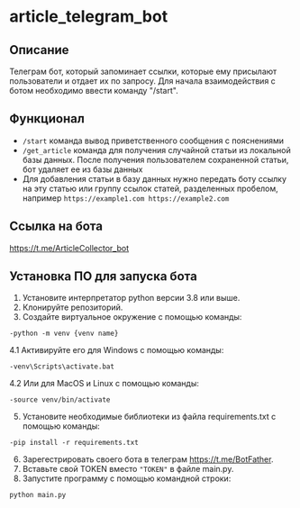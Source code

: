 # article_telegram_bot

## Описание
Телеграм бот, который запоминает ссылки, которые ему присылают пользователи и отдает их по запросу. 
Для начала взаимодействия с ботом необходимо ввести команду "/start".
## Функционал
- ```/start``` команда вывод приветственного сообщения с пояснениями
- ```/get_article``` команда для получения случайной статьи из локальной базы данных. После получения пользователем сохраненной статьи, бот удаляет ее из базы данных
- Для добавления статьи в базу данных нужно передать боту ссылку на эту статью или группу ссылок статей, разделенных пробелом, например ```https://example1.com https://example2.com```
## Ссылка на бота 
https://t.me/ArticleCollector_bot
## Установка ПО для запуска бота
1. Установите интерпретатор python версии 3.8 или выше.
2. Клонируйте репозиторий.
3. Создайте виртуальное окружение c помощью команды:
```
-python -m venv {venv name}
```
4.1 Активируйте его для Windows с помощью команды:
```
-venv\Scripts\activate.bat
```
4.2 Или для MacOS и Linux с помощью команды:
```
-source venv/bin/activate
```
5. Установите необходимые библиотеки из файла requirements.txt с помощью команды:
```
-pip install -r requirements.txt
```
6. Зарегестрировать своего бота в телеграм https://t.me/BotFather.
7. Вставьте свой TOKEN вместо `"TOKEN"` в файле main.py.
8. Запустите программу с помощью командной строки:
```
python main.py 
```
